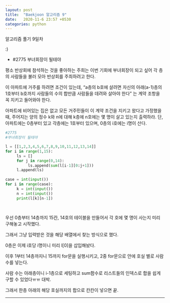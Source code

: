 ```yaml
---
layout: post
title:  "Baekjoon 알고리즘 9"
date:   2020-11-6 23:57 +0530
categories: python
---
```


알고리즘 풀기 9일차



:)



- #2775     부녀회장이 될테야

평소 반상회에 참석하는 것을 좋아하는 주희는 이번 기회에 부녀회장이 되고 싶어 각 층의 사람들을 불러 모아 반상회를 주최하려고 한다.

이 아파트에 거주를 하려면 조건이 있는데, “a층의 b호에 살려면 자신의 아래(a-1)층의 1호부터 b호까지 사람들의 수의 합만큼 사람들을 데려와 살아야 한다” 는 계약 조항을 꼭 지키고 들어와야 한다.

아파트에 비어있는 집은 없고 모든 거주민들이 이 계약 조건을 지키고 왔다고 가정했을 때, 주어지는 양의 정수 k와 n에 대해 k층에 n호에는 몇 명이 살고 있는지 출력하라. 단, 아파트에는 0층부터 있고 각층에는 1호부터 있으며, 0층의 i호에는 i명이 산다.


```python
#2775
#부녀회장이 될테야

l = [[1,2,3,4,5,6,7,8,9,10,11,12,13,14]]
for i in range(1,15):
     ls = []
     for j in range(0,14):
          ls.append(sum(l[i-1][0:j+1]))
     l.append(ls)
     
case = int(input())
for i in range(case):
     k = int(input())
     n = int(input())
     print(l[k][n-1])

    
```
우선 0층부터 14층까지 15칸, 14호의 테이블을 만들어서 각 호에 몇 명이 사는지 미리 구해놓고 시작했다.

그래서 그냥 입력받은 것을 해당 배열에서 찾는 방식으로 했다. 

0층은 이제 i호당 i명이니 미리 l[0]을 삽입해놨다.

이후 1부터 14층까지니 15까지 for문을 실행시키고, 2중 for문으로 안에 호실 별로 사람수를 넣는다.

사람 수는 아래층이니 i-1층으로 세팅하고 sum함수로 리스트들의 인덱스로 합을 쉽게 구할 수 있었다ㅠㅠ 대박.

그래서 한층 아래의 해당 호실까지의 합으로 칸칸이 넣으면 끝.


---